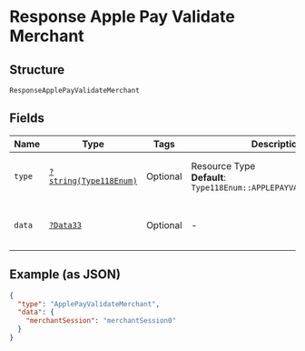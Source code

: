 
# Response Apple Pay Validate Merchant

## Structure

`ResponseApplePayValidateMerchant`

## Fields

| Name | Type | Tags | Description | Getter | Setter |
|  --- | --- | --- | --- | --- | --- |
| `type` | [`?string(Type118Enum)`](../../doc/models/type-118-enum.md) | Optional | Resource Type<br>**Default**: `Type118Enum::APPLEPAYVALIDATEMERCHANT` | getType(): ?string | setType(?string type): void |
| `data` | [`?Data33`](../../doc/models/data-33.md) | Optional | - | getData(): ?Data33 | setData(?Data33 data): void |

## Example (as JSON)

```json
{
  "type": "ApplePayValidateMerchant",
  "data": {
    "merchantSession": "merchantSession0"
  }
}
```

